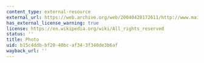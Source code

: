 ```yaml
---
content_type: external-resource
external_url: https://web.archive.org/web/20040428172611/http://www.mainz.de/tourist/sehens/bild_htm/tou035.htm
has_external_license_warning: true
license: https://en.wikipedia.org/wiki/All_rights_reserved
status: ''
title: Photo
uid: b15c4ddb-bf20-40bc-af34-3f340de3b6af
wayback_url: ''
---
```

